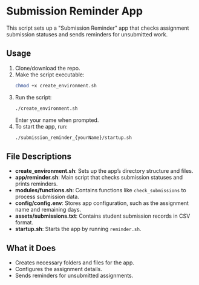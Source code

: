 # Submission Reminder App

This script sets up a "Submission Reminder" app that checks assignment submission statuses and sends reminders for unsubmitted work.

## Usage

1. Clone/download the repo.
2. Make the script executable:
   ```bash
   chmod +x create_environment.sh
   ```
3. Run the script:
   ```bash
   ./create_environment.sh
   ```
   Enter your name when prompted.
4. To start the app, run:
   ```bash
   ./submission_reminder_{yourName}/startup.sh
   ```

## File Descriptions

- **create_environment.sh**: Sets up the app’s directory structure and files.
- **app/reminder.sh**: Main script that checks submission statuses and prints reminders.
- **modules/functions.sh**: Contains functions like `check_submissions` to process submission data.
- **config/config.env**: Stores app configuration, such as the assignment name and remaining days.
- **assets/submissions.txt**: Contains student submission records in CSV format.
- **startup.sh**: Starts the app by running `reminder.sh`.

## What it Does

- Creates necessary folders and files for the app.
- Configures the assignment details.
- Sends reminders for unsubmitted assignments.
